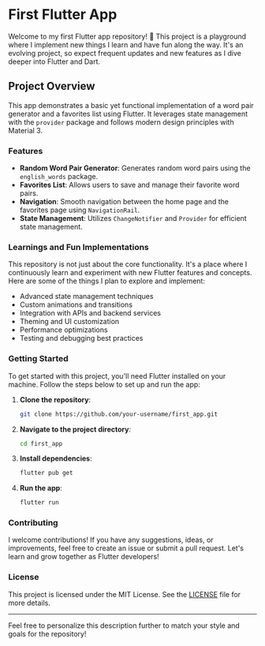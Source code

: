 # First Flutter App

Welcome to my first Flutter app repository! 🎉 This project is a playground where I implement new things I learn and have fun along the way. It's an evolving project, so expect frequent updates and new features as I dive deeper into Flutter and Dart.

## Project Overview

This app demonstrates a basic yet functional implementation of a word pair generator and a favorites list using Flutter. It leverages state management with the `provider` package and follows modern design principles with Material 3.

### Features

- **Random Word Pair Generator**: Generates random word pairs using the `english_words` package.
- **Favorites List**: Allows users to save and manage their favorite word pairs.
- **Navigation**: Smooth navigation between the home page and the favorites page using `NavigationRail`.
- **State Management**: Utilizes `ChangeNotifier` and `Provider` for efficient state management.

### Learnings and Fun Implementations

This repository is not just about the core functionality. It's a place where I continuously learn and experiment with new Flutter features and concepts. Here are some of the things I plan to explore and implement:

- Advanced state management techniques
- Custom animations and transitions
- Integration with APIs and backend services
- Theming and UI customization
- Performance optimizations
- Testing and debugging best practices

### Getting Started

To get started with this project, you'll need Flutter installed on your machine. Follow the steps below to set up and run the app:

1. **Clone the repository**:
    ```bash
    git clone https://github.com/your-username/first_app.git
    ```
2. **Navigate to the project directory**:
    ```bash
    cd first_app
    ```
3. **Install dependencies**:
    ```bash
    flutter pub get
    ```
4. **Run the app**:
    ```bash
    flutter run
    ```

### Contributing

I welcome contributions! If you have any suggestions, ideas, or improvements, feel free to create an issue or submit a pull request. Let's learn and grow together as Flutter developers!

### License

This project is licensed under the MIT License. See the [LICENSE](LICENSE) file for more details.

---

Feel free to personalize this description further to match your style and goals for the repository!
